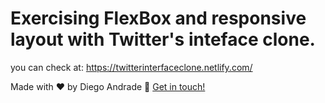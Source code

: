 # Exercising FlexBox and responsive layout with Twitter's inteface clone.
you can check at: 
https://twitterinterfaceclone.netlify.com/

Made with ♥ by Diego Andrade :wave: [Get in touch!](https://www.linkedin.com/in/diego-rodrigo-de-andrade-98a0271a0/)
